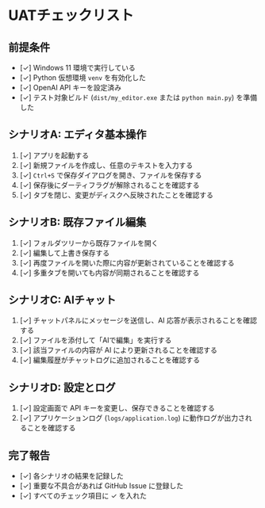 # UATチェックリスト

## 前提条件
- [✓] Windows 11 環境で実行している
- [✓] Python 仮想環境 `venv` を有効化した
- [✓] OpenAI API キーを設定済み
- [✓] テスト対象ビルド (`dist/my_editor.exe` または `python main.py`) を準備した

## シナリオA: エディタ基本操作
1. [✓] アプリを起動する
2. [✓] 新規ファイルを作成し、任意のテキストを入力する
3. [✓] `Ctrl+S` で保存ダイアログを開き、ファイルを保存する
4. [✓] 保存後にダーティフラグが解除されることを確認する
5. [✓] タブを閉じ、変更がディスクへ反映されたことを確認する

## シナリオB: 既存ファイル編集
1. [✓] フォルダツリーから既存ファイルを開く
2. [✓] 編集して上書き保存する
3. [✓] 再度ファイルを開いた際に内容が更新されていることを確認する
4. [✓] 多重タブを開いても内容が同期されることを確認する

## シナリオC: AIチャット
1. [✓] チャットパネルにメッセージを送信し、AI 応答が表示されることを確認する
2. [✓] ファイルを添付して「AIで編集」を実行する
3. [✓] 該当ファイルの内容が AI により更新されることを確認する
4. [✓] 編集履歴がチャットログに追加されることを確認する

## シナリオD: 設定とログ
1. [✓] 設定画面で API キーを変更し、保存できることを確認する
2. [✓] アプリケーションログ (`logs/application.log`) に動作ログが出力されることを確認する

## 完了報告
- [✓] 各シナリオの結果を記録した
- [✓] 重要な不具合があれば GitHub Issue に登録した
- [✓] すべてのチェック項目に ✓ を入れた
